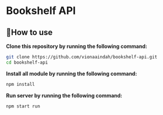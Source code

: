 # Bookshelf API

## 📌How to use

**Clone this repository by running the following command:**

```bash
git clone https://github.com/vionaaindah/bookshelf-api.git
cd bookshelf-api
```


**Install all module by running the following command:**

```bash
npm install
```

**Run server by running the following command:**

```bash
npm start run
```
